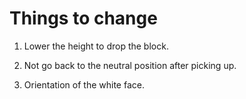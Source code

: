 # Things to change

1. Lower the height to drop the block.

2. Not go back to the neutral position after picking up.

3. Orientation of the white face.
